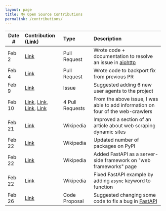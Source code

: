 ```yaml
---
layout: page
title: My Open Source Contributions
permalink: /contributions/
---
```


<!--
Type of the contribution should be "Wikipedia edit", "OpenStreet Map feature", "Documentation", "Course website", "Blog",
"Browser Add-on", etc.

The description should include a brief summary of what you did.

The link should bring us to a public page that shows your contribution.

Replace the first row with your own contribution.

-->





| Date # | Contribution (Link)                                  | Type           | Description            |
| ------ | :--------------------------------------------------- | :------------- | :--------------------- |
| Feb 2  | [Link](https://github.com/aio-libs/aiohttp/pull/10371) | Pull Request   | Wrote code + documentation to resolve an issue in [aiohttp](https://docs.aiohttp.org/en/stable/)|
| Feb 4  | [Link](https://github.com/aio-libs/aiohttp/pull/10378) | Pull Request   | Wrote code to backport fix from previous PR |
| Feb 9  | [Link](https://github.com/monperrus/crawler-user-agents/issues/386) | Issue  | Suggested adding 6 new user agents to the project |
| Feb 10 | [Link](https://github.com/monperrus/crawler-user-agents/pull/390), [Link](https://github.com/monperrus/crawler-user-agents/pull/391), [Link](https://github.com/monperrus/crawler-user-agents/pull/388), [Link](https://github.com/monperrus/crawler-user-agents/pull/387) | 4 Pull Requests  | From the above issue, I was able to add information on four of the web-crawlers |
| Feb 21 | [Link](https://en.wikipedia.org/w/index.php?title=Web_scraping&diff=prev&oldid=1277016561) | Wikipedia  | Improved a section of an article about web scraping dynamic sites |
| Feb 22 | [Link](https://en.wikipedia.org/w/index.php?title=Python_(programming_language)&diff=prev&oldid=1277089559) | Wikipedia  | Updated number of packages on PyPI |
| Feb 22 | [Link](https://en.wikipedia.org/w/index.php?title=Web_framework&diff=prev&oldid=1277089927) | Wikipedia  | Added FastAPI as a server-side framework on "web frameworks" page |
| Feb 22 | [Link](https://en.wikipedia.org/w/index.php?title=FastAPI&diff=prev&oldid=1277090356) | Wikipedia  | Fixed FastAPI example by adding `async` keyword to function |
| Feb 26 | [Link](https://github.com/fastapi/fastapi/issues/13400#issuecomment-2686580076) | Code Proposal  | Suggested changing some code to fix a bug in [FastAPI](https://github.com/fastapi/fastapi) |